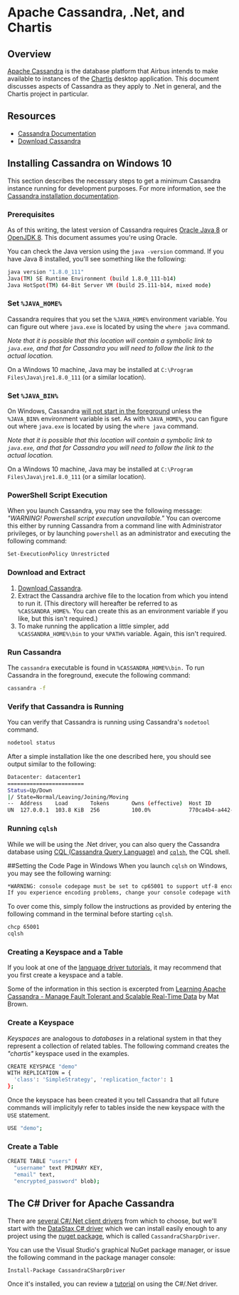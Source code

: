 # Apache Cassandra, .Net, and Chartis

## Overview
[Apache Cassandra](<http://cassandra.apache.org/doc/latest/>) is the database platform that Airbus intends to make available to instances of the [Chartis](<https://github.com/Geo-Comm/Chartis>) desktop application.  This document discusses aspects of Cassandra as they apply to .Net in general, and the Chartis project in particular.

## Resources
- [Cassandra Documentation](<http://cassandra.apache.org/doc/latest/>)
- [Download Cassandra](<http://cassandra.apache.org/download/>)

## Installing Cassandra on Windows 10

This section describes the necessary steps to get a minimum Cassandra instance running for development purposes.  For more information, see the [Cassandra installation documentation](<http://cassandra.apache.org/doc/latest/getting_started/installing.html>).

### Prerequisites
As of this writing, the latest version of Cassandra requires [Oracle Java 8](
<http://www.oracle.com/technetwork/java/javase/downloads/index.html>) or [OpenJDK 8](<http://openjdk.java.net/>).  This document assumes you're using Oracle.

You can check the Java version using the `java -version` command.  If you have Java 8 installed, you'll see something like the following:

```sh
java version "1.8.0_111"
Java(TM) SE Runtime Environment (build 1.8.0_111-b14)
Java HotSpot(TM) 64-Bit Server VM (build 25.111-b14, mixed mode)
```

### Set `%JAVA_HOME%`
Cassandra requires that you set the `%JAVA_HOME%` environment variable.  You can figure out where `java.exe` is located by using the `where java` command.  

*Note that it is possible that this location will contain a symbolic link to `java.exe`, and that for Cassandra you will need to follow the link to the actual location.*

On a Windows 10 machine, Java may be installed at `C:\Program Files\Java\jre1.8.0_111` (or a similar location).

### Set `%JAVA_BIN%`
On Windows, Cassandra [will not start in the foreground](<http://stackoverflow.com/questions/32879568/cassandra-2-2-1-will-not-start-using-cassandra-f>) unless the `%JAVA_BIN%` environment variable is set.  As with `%JAVA_HOME%`, you can figure out where `java.exe` is located by using the `where java` command.

*Note that it is possible that this location will contain a symbolic link to `java.exe`, and that for Cassandra you will need to follow the link to the actual location.*

On a Windows 10 machine, Java may be installed at `C:\Program Files\Java\jre1.8.0_111` (or a similar location).

### PowerShell Script Execution
When you launch Cassandra, you may see the following message: *"WARNING! Powershell script execution unavailable."*  You can overcome this either by running Cassandra from a command line with Administrator privileges, or by launching `powershell` as an administrator and executing the following command:

```sh
Set-ExecutionPolicy Unrestricted
```

### Download and Extract
1. [Download Cassandra](<http://cassandra.apache.org/download/>).
2. Extract the Cassandra archive file to the location from which you intend to run it.  (This directory will hereafter be referred to as `%CASSANDRA_HOME%`.  You can create this as an environment variable if you like, but this isn't required.)
3. To make running the application a little simpler, add `%CASSANDRA_HOME%\bin` to your `%PATH%` variable.  Again, this isn't required.

### Run Cassandra
The `cassandra` executable is found in `%CASSANDRA_HOME%\bin.`  To run Cassandra in the foreground, execute the following command:

```sh
cassandra -f
```

### Verify that Cassandra is Running
You can verify that Cassandra is running using Cassandra's `nodetool` command.

```sh
nodetool status
```

After a simple installation like the one described here, you should see output similar to the following:

```sh
Datacenter: datacenter1
========================
Status=Up/Down
|/ State=Normal/Leaving/Joining/Moving
--  Address    Load       Tokens       Owns (effective)  Host ID                               Rack
UN  127.0.0.1  103.8 KiB  256          100.0%            770ca4b4-a442-427c-8860-bfa7f01fecc7  rack1
```

### Running `cqlsh`

While we will be using the .Net driver, you can also query the Cassandra database using [CQL (Cassandra Query Language)](http://cassandra.apache.org/doc/latest/cql/index.html) and [`cqlsh`](<http://cassandra.apache.org/doc/latest/tools/cqlsh.html>), the CQL shell.

##Setting the Code Page in Windows
When you launch `cqlsh` on Windows, you may see the following warning: 

```sh
*WARNING: console codepage must be set to cp65001 to support utf-8 encoding on Windows platforms.
If you experience encoding problems, change your console codepage with 'chcp 65001' before starting cqlsh.* 
```

To over come this, simply follow the instructions as provided by entering the following command in the terminal before starting `cqlsh`.

```sh
chcp 65001
cqlsh
```

### Creating a Keyspace and a Table

If you look at one of the [language driver tutorials](<https://academy.datastax.com/resources/getting-started-apache-cassandra-and-c-net>), it may recommend that you first create a keyspace and a table.

Some of the information in this section is excerpted from [Learning Apache Cassandra - Manage Fault Tolerant and Scalable Real-Time Data](<https://www.amazon.com/dp/B00U1D9WSC/ref=dp-kindle-redirect?_encoding=UTF8&btkr=1>) by Mat Brown.

### Create a Keyspace
*Keyspaces* are analogous to *databases* in a relational system in that they represent a collection of related tables.  The following command creates the *"chartis"* keyspace used in the examples.

```sh
CREATE KEYSPACE "demo"
WITH REPLICATION = {
  'class': 'SimpleStrategy', 'replication_factor': 1
};
```

Once the keyspace has been created it you tell Cassandra that all future commands will implicityly refer to tables inside the new keyspace with the `USE` statement.

```sh
USE "demo";
```

### Create a Table

```sh
CREATE TABLE "users" (
  "username" text PRIMARY KEY,
  "email" text,
  "encrypted_password" blob);
```


## The C# Driver for Apache Cassandra

There are [several C#/.Net client drivers](<http://cassandra.apache.org/doc/latest/getting_started/drivers.html>) from which to choose, but we'll start with the [DataStax C# driver](<http://datastax.github.io/csharp-driver/>) which we can install easily enough to any project using the [nuget package](<https://www.nuget.org/packages/CassandraCSharpDriver/>), which is called `CassandraCSharpDriver`.

You can use the Visual Studio's graphical NuGet package manager, or issue the following command in the package manager console:

```sh
Install-Package CassandraCSharpDriver
```

Once it's installed, you can review a [tutorial](<https://academy.datastax.com/resources/getting-started-apache-cassandra-and-c-net>) on using the C#/.Net driver.
